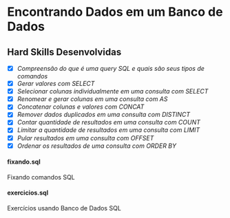 # Encontrando Dados em um Banco de Dados

## Hard Skills Desenvolvidas

- [X] _Compreensão do que é uma query SQL e quais são seus tipos de comandos_
- [X] _Gerar valores com SELECT_
- [X] _Selecionar colunas individualmente em uma consulta com SELECT_
- [X] _Renomear e gerar colunas em uma consulta com AS_
- [X] _Concatenar colunas e valores com CONCAT_
- [X] _Remover dados duplicados em uma consulta com DISTINCT_
- [X] _Contar quantidade de resultados em uma consulta com COUNT_
- [X] _Limitar a quantidade de resultados em uma consulta com LIMIT_
- [X] _Pular resultados em uma consulta com OFFSET_
- [X] _Ordenar os resultados de uma consulta com ORDER BY_

#### fixando.sql
Fixando comandos SQL

#### exercicios.sql
Exercícios usando Banco de Dados SQL
